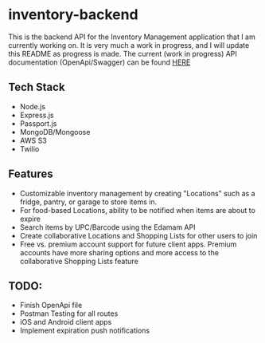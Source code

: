 # inventory-backend

This is the backend API for the Inventory Management application that I am currently working on. It is very much a work in progress, and I will update this README as progress is made. The current (work in progress) API documentation (OpenApi/Swagger) can be found [HERE](https://jgfino.github.io/inventory-backend/)

## Tech Stack
* Node.js
* Express.js
* Passport.js
* MongoDB/Mongoose
* AWS S3
* Twilio

## Features
* Customizable inventory management by creating "Locations" such as a fridge, pantry, or garage to store items in.
* For food-based Locations, ability to be notified when items are about to expire
* Search items by UPC/Barcode using the Edamam API
* Create collaborative Locations and Shopping Lists for other users to join
* Free vs. premium account support for future client apps. Premium accounts have more sharing options and more access to the collaborative Shopping Lists feature

## TODO:
* Finish OpenApi file
* Postman Testing for all routes
* iOS and Android client apps
* Implement expiration push notifications
